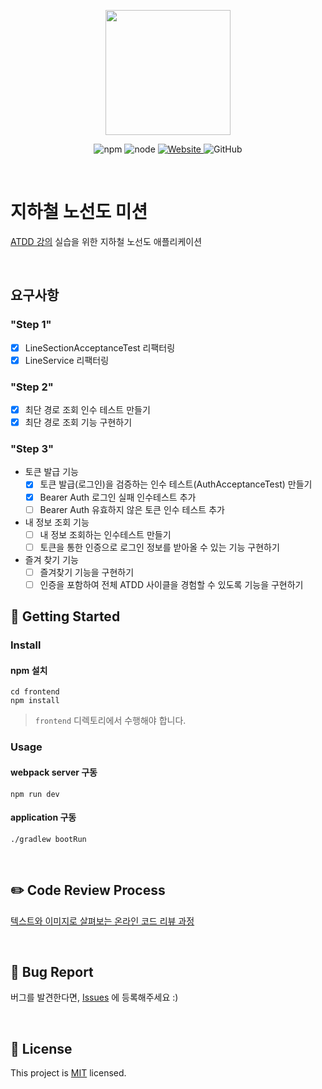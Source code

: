 <p align="center">
    <img width="200px;" src="https://raw.githubusercontent.com/woowacourse/atdd-subway-admin-frontend/master/images/main_logo.png"/>
</p>
<p align="center">
  <img alt="npm" src="https://img.shields.io/badge/npm-%3E%3D%205.5.0-blue">
  <img alt="node" src="https://img.shields.io/badge/node-%3E%3D%209.3.0-blue">
  <a href="https://edu.nextstep.camp/c/R89PYi5H" alt="nextstep atdd">
    <img alt="Website" src="https://img.shields.io/website?url=https%3A%2F%2Fedu.nextstep.camp%2Fc%2FR89PYi5H">
  </a>
  <img alt="GitHub" src="https://img.shields.io/github/license/next-step/atdd-subway-service">
</p>

<br>

# 지하철 노선도 미션

[ATDD 강의](https://edu.nextstep.camp/c/R89PYi5H) 실습을 위한 지하철 노선도 애플리케이션

<br>

## 요구사항

### "Step 1"

- [x] LineSectionAcceptanceTest 리팩터링
- [x] LineService 리팩터링

### "Step 2"

- [x] 최단 경로 조회 인수 테스트 만들기
- [x] 최단 경로 조회 기능 구현하기

### "Step 3"

- 토큰 발급 기능
    - [x] 토큰 발급(로그인)을 검증하는 인수 테스트(AuthAcceptanceTest) 만들기
    - [x] Bearer Auth 로그인 실패 인수테스트 추가
    - [ ] Bearer Auth 유효하지 않은 토큰 인수 테스트 추가
- 내 정보 조회 기능
    - [ ] 내 정보 조회하는 인수테스트 만들기
    - [ ] 토큰을 통한 인증으로 로그인 정보를 받아올 수 있는 기능 구현하기
- 즐겨 찾기 기능
    - [ ] 즐겨찾기 기능을 구현하기
    - [ ] 인증을 포함하여 전체 ATDD 사이클을 경험할 수 있도록 기능을 구현하기

## 🚀 Getting Started

### Install

#### npm 설치

```
cd frontend
npm install
```

> `frontend` 디렉토리에서 수행해야 합니다.

### Usage

#### webpack server 구동

```
npm run dev
```

#### application 구동

```
./gradlew bootRun
```

<br>

## ✏️ Code Review Process

[텍스트와 이미지로 살펴보는 온라인 코드 리뷰 과정](https://github.com/next-step/nextstep-docs/tree/master/codereview)

<br>

## 🐞 Bug Report

버그를 발견한다면, [Issues](https://github.com/next-step/atdd-subway-service/issues) 에 등록해주세요 :)

<br>

## 📝 License

This project is [MIT](https://github.com/next-step/atdd-subway-service/blob/master/LICENSE.md) licensed.
